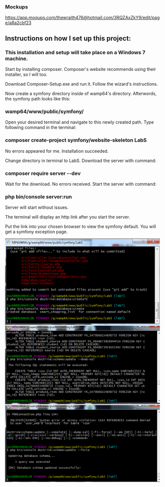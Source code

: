 ### Mockups
https://app.moqups.com/thewraith476@hotmail.com/3RQZAxZkY9/edit/page/a8a2cbf23

## Instructions on how I set up this project:

### This installation and setup will take place on a Windows 7 machine.

Start by installing composer. Composer's website recommends using their installer, so I will too. 

Download Composer-Setup.exe and run it. Follow the wizard's instructions.

Now create a symfony directory inside of wamp64's directory. Afterwords, the symfony path looks like this:

### wamp64/www/public/symfony/

Open your desired terminal and navigate to this newly created path. Type following command in the terminal:

### composer create-project symfony/website-skeleton LabS

No errors appeared for me. Installation succeeded.

Change directory in terminal to LabS. Download the server with command:

### composer require server --dev

Wait for the download. No errors received. Start the server with command:

### php bin/console server:run

Server will start without issues. 

The terminal will display an http link after you start the server. 

Put the link into your chosen browser to view the symfony default. 
You will get a symfony exception page.

![Create DB](https://github.com/Maze5656/237-Symfony/blob/lab7/public/uploads/createDatabase.png)
![Query Dump](https://github.com/Maze5656/237-Symfony/blob/lab7/public/uploads/firstQueryDump.png)
![Query Run](https://github.com/Maze5656/237-Symfony/blob/lab7/public/uploads/firstQueryRun.png)
